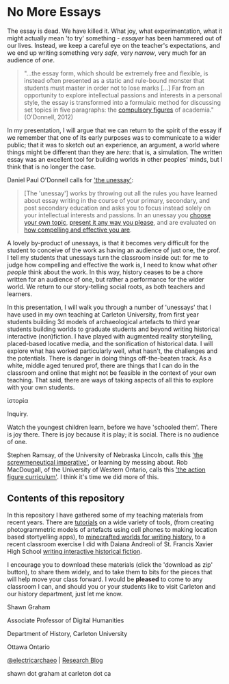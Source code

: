 # No More Essays

The essay is dead. We have killed it. What joy, what experimentation, what it might actually mean 'to try' something - _essayer_ has been hammered out of our lives. Instead, we keep a careful eye on the teacher's expectations, and we end up writing something very _safe_, very _narrow_, very much for an audience of _one_.

> "...the essay form, which should be extremely free and flexible, is instead often presented as a static and rule-bound monster that students must master in order not to lose marks [...] Far from an opportunity to explore intellectual passions and interests in a personal style, the essay is transformed into a formulaic method for discussing set topics in five paragraphs: the [compulsory figures](http://en.wikipedia.org/wiki/Compulsory_figures) of academia." (O'Donnell, 2012)

In my presentation, I will argue that we can return to the spirit of the essay if we remember that one of its early purposes was to communicate to a wider public; that it was to sketch out an experience, an argument, a world where things might be different than they are _here_: that is, a simulation. The written essay was an excellent tool for building worlds in other peoples' minds, but I think that is no longer the case.

Daniel Paul O'Donnell calls for ['the unessay'](http://people.uleth.ca/~daniel.odonnell/Teaching/the-unessay): 

> [The 'unessay'] works by throwing out all the rules you have learned about essay writing in the course of your primary, secondary, and post secondary education and asks you to focus instead solely on your intellectual interests and passions. In an unessay you [choose your own topic](http://people.uleth.ca/~daniel.odonnell/Teaching/the-unessay#topic), [present it any way you please](http://people.uleth.ca/~daniel.odonnell/Teaching/the-unessay#style), and are evaluated on [how compelling and effective you are](http://people.uleth.ca/~daniel.odonnell/Teaching/the-unessay#grading).

A lovely by-product of unessays, is that it becomes very difficult for the student to conceive of the work as having an audience of just one, the prof. I tell my students that unessays turn the classroom inside out: for me to judge how compelling and effective the work is, I need to know what _other people_ think about the work. In this way, history ceases to be a chore written for an audience of one, but rather a performance for the wider world. We return to our story-telling social roots, as both teachers and learners.

In this presentation, I will walk you through a number of 'unessays' that I have used in my own teaching at Carleton University, from first year students building 3d models of archaeological artefacts to third year students building worlds to graduate students and beyond writing historical interactive (non)fiction. I have played with augmented reality storytelling, placed-based locative media, and the sonification of historical data. I will explore what has worked particularly well, what hasn't, the challenges and the potentials. There is danger in doing things off-the-beaten track. As a white, middle aged tenured prof, there are things that I can do in the classroom and online that might not be feasible in the context of your own teaching. That said, there are ways of taking aspects of all this to explore with your own students.

ἱστορία

Inquiry.

Watch the youngest children learn, before we have 'schooled them'. There is joy there. There is joy because it is play; it is social. There is no audience of one. 

Stephen Ramsay, of the University of Nebraska Lincoln, calls this ['the screwmeneutical imperative'](http://quod.lib.umich.edu/d/dh/12544152.0001.001/1:5/--pastplay-teaching-and-learning-history-with-technology?g=dculture;rgn=div1;view=fulltext;xc=1#5.1), or learning by messing about. Rob MacDougall, of the University of Western Ontario, calls this ['the action figure curriculum'](http://www.robmacdougall.org/blog/2010/05/the-action-figure-curriculum/). I think it's time we did more of this.

## Contents of this repository

In this repository I have gathered some of my teaching materials from recent years. There are [tutorials](https://github.com/shawngraham/ocdsb/tree/master/tool-tutorials) on a wide variety of tools, (from creating photogrammetric models of artefacts using cell phones to making location based stortyelling apps), to [minecrafted worlds for writing history](https://github.com/shawngraham/ocdsb/tree/master/minecraft-examples), to a recent classroom exercise I did with Daiana Andreoli of St. Francis Xavier High School [writing interactive historical fiction](https://github.com/shawngraham/ocdsb/tree/master/writing-history-IF-prompt). 

I encourage you to download these materials (click the 'download as zip' button), to share them widely, and to take them to bits for the pieces that will help move your class forward. I would be **pleased** to come to any classroom I can, and should you or your students like to visit Carleton and our history department, just let me know.

Shawn Graham

Associate Professor of Digital Humanities

Department of History, Carleton University

Ottawa Ontario

[@electricarchaeo](http://twitter.com/electricarchaeo) | [Research Blog](http://electricarchaeology.ca)

shawn dot graham at carleton dot ca
